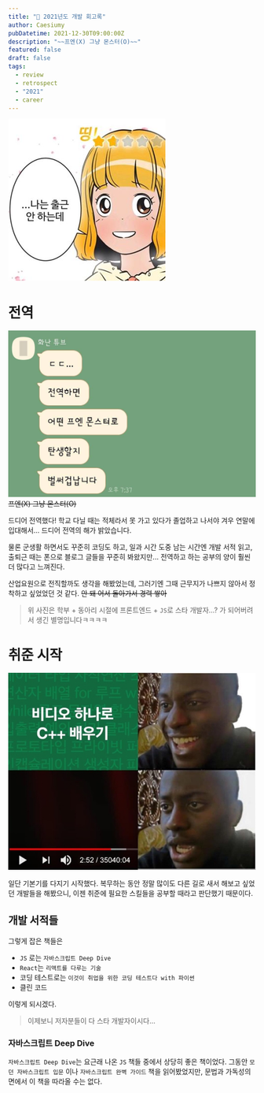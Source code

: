 ```yaml
---
title: "💬 2021년도 개발 회고록"
author: Caesiumy
pubDatetime: 2021-12-30T09:00:00Z
description: "~~프엔(X) 그냥 몬스터(O)~~"
featured: false
draft: false
tags:
  - review
  - retrospect
  - "2021"
  - career
---
```


![썸네일](./thumbnail.jpg)

# 전역

![전역](./end_of_service.jpg)
~~프엔(X) 그냥 몬스터(O)~~

드디어 전역했다! 
학교 다닐 때는 적체라서 못 가고 있다가 졸업하고 나서야 겨우 연말에 입대해서... 드디어 전역의 해가 밝았습니다.

물론 군생활 하면서도 꾸준히 코딩도 하고, 일과 시간 도중 남는 시간엔 개발 서적 읽고, 출퇴근 때는 폰으로 블로그 글들을 꾸준히 봐왔지만... 전역하고 하는 공부의 양이 훨씬 더 많다고 느껴진다.

산업요원으로 전직할까도 생각을 해봤었는데, 그러기엔 그때 근무지가 나쁘지 않아서 정착하고 싶었었던 것 같다.
~~안 돼 어서 돌아가서 경력 쌓아~~

> 위 사진은 학부 + 동아리 시절에 프론트엔드 + `JS`로 스타 개발자...? 가 되어버려서 생긴 별명입니다ㅋㅋㅋㅋ

# 취준 시작

![취준](./study.jpg)

일단 기본기를 다지기 시작했다.
복무하는 동안 정말 많이도 다른 길로 새서 해보고 싶었던 개발들을 해봤으니, 이젠 취준에 필요한 스킬들을 공부할 때라고 판단했기 때문이다.

## 개발 서적들

그렇게 잡은 책들은

- `JS` 로는 `자바스크립트 Deep Dive` 
- `React`는 `리액트를 다루는 기술`
- 코딩 테스트로는 `이것이 취업을 위한 코딩 테스트다 with 파이썬`
- 클린 코드

이렇게 되시겠다. 

> 이제보니 저자분들이 다 스타 개발자이시다...

### 자바스크립트 Deep Dive

`자바스크립트 Deep Dive`는 요근래 나온 `JS` 책들 중에서 상당히 좋은 책이었다. 그동안 `모던 자바스크립트 입문` 이나 `자바스크립트 완벽 가이드` 책을 읽어봤었지만, 문법과 가독성의 면에서 이 책을 따라올 수는 없다.